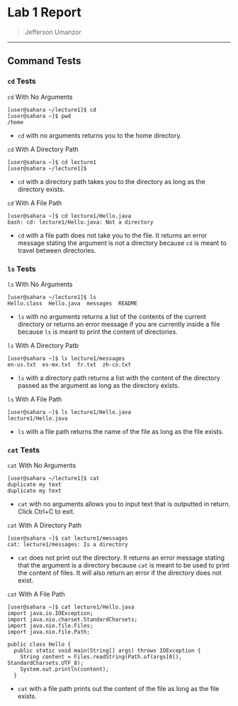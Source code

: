# Lab 1 Report
> Jefferson Umanzor
---

## Command Tests
### `cd` Tests

`cd` With No Arguments
```
[user@sahara ~/lecture1]$ cd
[user@sahara ~]$ pwd
/home
```
- `cd` with no arguments returns you to the home directory.

`cd` With A Directory Path
```
[user@sahara ~]$ cd lecture1
[user@sahara ~/lecture1]$
```
- `cd` with a directory path takes you to the directory as long as the directory exists.

`cd` With A File Path
```
[user@sahara ~]$ cd lecture1/Hello.java
bash: cd: lecture1/Hello.java: Not a directory
```
- `cd` with a file path does not take you to the file. It returns an error message stating the argument is not a directory because `cd` is meant to travel between directories.

### `ls` Tests

`ls` With No Arguments
```
[user@sahara ~/lecture1]$ ls
Hello.class  Hello.java  messages  README
```
- `ls` with no arguments returns a list of the contents of the current directory or returns an error message if you are currently inside a file because `ls` is meant to print the content of directories.

`ls` With A Directory Patb
```
[user@sahara ~]$ ls lecture1/messages
en-us.txt  es-mx.txt  fr.txt  zh-cn.txt
```
- `ls` with a directory path returns a list with the content of the directory passed as the argument as long as the directory exists.

`ls` With A File Path
```
[user@sahara ~]$ ls lecture1/Hello.java
lecture1/Hello.java
```
- `ls` with a file path returns the name of the file as long as the file exists.

### `cat` Tests

`cat` With No Arguments
```
[user@sahara ~/lecture1]$ cat
duplicate my text
duplicate my text
```
- `cat` with no arguments allows you to input text that is outputted in return. Click Ctrl+C to exit.

`cat` With A Directory Path
```
[user@sahara ~]$ cat lecture1/messages
cat: lecture1/messages: Is a directory
```
- `cat` does not print out the directory. It returns an error message stating that the argument is a directory because `cat` is meant to be used to print the content of files. It will also return an error if the directory does not exist.

`cat` With A File Path
```
[user@sahara ~]$ cat lecture1/Hello.java
import java.io.IOException;
import java.nio.charset.StandardCharsets;
import java.nio.file.Files;
import java.nio.file.Path;

public class Hello {
  public static void main(String[] args) throws IOException {
    String content = Files.readString(Path.of(args[0]), StandardCharsets.UTF_8);    
    System.out.println(content);
  }
```
- `cat` with a file path prints out the content of the file as long as the file exists.
